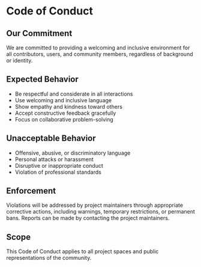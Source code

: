 # Code of Conduct

## Our Commitment

We are committed to providing a welcoming and inclusive environment for all contributors, users, and community members, regardless of background or identity.

## Expected Behavior

* Be respectful and considerate in all interactions
* Use welcoming and inclusive language
* Show empathy and kindness toward others
* Accept constructive feedback gracefully
* Focus on collaborative problem-solving

## Unacceptable Behavior

* Offensive, abusive, or discriminatory language
* Personal attacks or harassment
* Disruptive or inappropriate conduct
* Violation of professional standards

## Enforcement

Violations will be addressed by project maintainers through appropriate corrective actions, including warnings, temporary restrictions, or permanent bans. Reports can be made by contacting the project maintainers.

## Scope

This Code of Conduct applies to all project spaces and public representations of the community.

